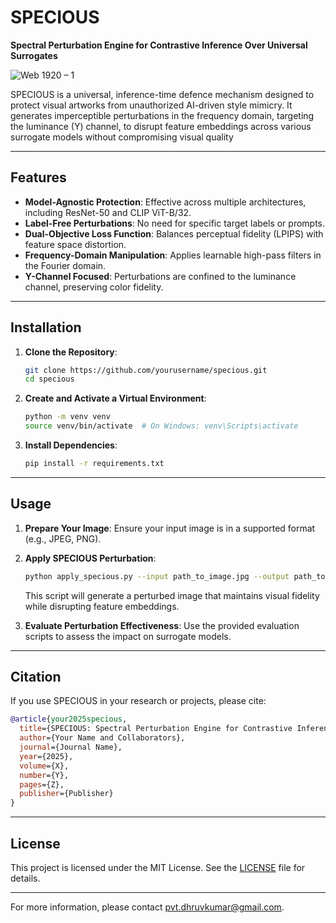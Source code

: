 # SPECIOUS

**Spectral Perturbation Engine for Contrastive Inference Over Universal Surrogates**

![Web 1920 – 1](https://github.com/user-attachments/assets/50e21349-9056-4007-813a-e6eb5ef23a20)

SPECIOUS is a universal, inference-time defence mechanism designed to protect visual artworks from unauthorized AI-driven style mimicry. It generates imperceptible perturbations in the frequency domain, targeting the luminance (Y) channel, to disrupt feature embeddings across various surrogate models without compromising visual quality

---

## Features

* **Model-Agnostic Protection**: Effective across multiple architectures, including ResNet-50 and CLIP ViT-B/32.
* **Label-Free Perturbations**: No need for specific target labels or prompts.
* **Dual-Objective Loss Function**: Balances perceptual fidelity (LPIPS) with feature space distortion.
* **Frequency-Domain Manipulation**: Applies learnable high-pass filters in the Fourier domain.
* **Y-Channel Focused**: Perturbations are confined to the luminance channel, preserving color fidelity.

---

## Installation

1. **Clone the Repository**:

   ```bash
   git clone https://github.com/yourusername/specious.git
   cd specious
   ```

2. **Create and Activate a Virtual Environment**:

   ```bash
   python -m venv venv
   source venv/bin/activate  # On Windows: venv\Scripts\activate
   ```

3. **Install Dependencies**:

   ```bash
   pip install -r requirements.txt
   ```

---

## Usage

1. **Prepare Your Image**:
   Ensure your input image is in a supported format (e.g., JPEG, PNG).

2. **Apply SPECIOUS Perturbation**:

   ```bash
   python apply_specious.py --input path_to_image.jpg --output path_to_output.jpg
   ```

   This script will generate a perturbed image that maintains visual fidelity while disrupting feature embeddings.

3. **Evaluate Perturbation Effectiveness**:
   Use the provided evaluation scripts to assess the impact on surrogate models.

---

## Citation

If you use SPECIOUS in your research or projects, please cite:

```bibtex
@article{your2025specious,
  title={SPECIOUS: Spectral Perturbation Engine for Contrastive Inference Over Universal Surrogates},
  author={Your Name and Collaborators},
  journal={Journal Name},
  year={2025},
  volume={X},
  number={Y},
  pages={Z},
  publisher={Publisher}
}
```



---

## License

This project is licensed under the MIT License. See the [LICENSE](LICENSE) file for details.

---

For more information, please contact [pvt.dhruvkumar@gmail.com](mailto:pvt.dhruvkumar@gmail.com).

